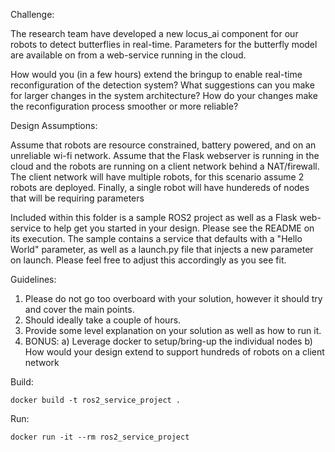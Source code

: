 Challenge: 

The research team have developed a new locus_ai component for our robots to detect butterflies in real-time. Parameters for the butterfly model are available on from a web-service running in the cloud. 

How would you (in a few hours) extend the bringup to enable real-time reconfiguration of the detection system? What suggestions can you make for larger changes in the system architecture?
How do your changes make the reconfiguration process smoother or more reliable?



Design Assumptions: 

Assume that robots are resource constrained, battery powered, and on an unreliable wi-fi network. 
Assume that the Flask webserver is running in the cloud and the robots are running on a client network behind a NAT/firewall. 
The client network will have multiple robots, for this scenario assume 2 robots are deployed. 
Finally, a single robot will have hundereds of nodes that will be requiring parameters

Included within this folder is a sample ROS2 project as well as a Flask web-service to help get you started in your design. Please see the README on its execution.
The sample contains a service that defaults with a "Hello World" parameter, as well as a launch.py file that injects a new parameter on launch. Please feel free to adjust this accordingly as you see fit. 

Guidelines: 

1) Please do not go too overboard with your solution, however it should try and cover the main points. 
2) Should ideally take a couple of hours. 
3) Provide some level explanation on your solution as well as how to run it.
4) BONUS: 
    a) Leverage docker to setup/bring-up the individual nodes
    b) How would your design extend to support hundreds of robots on a client network

Build:

`docker build -t ros2_service_project .`

Run:

`docker run -it --rm ros2_service_project`